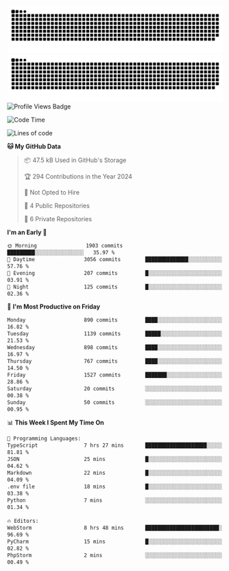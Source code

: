 <img src="https://github.com/nielsbaggerman/nielsbaggerman/blob/output/github-contribution-grid-snake.svg#gh-light-mode-only" alt="GitHub Snake Light">
<img src="https://github.com/nielsbaggerman/nielsbaggerman/blob/output/github-contribution-grid-snake-dark.svg#gh-dark-mode-only" alt="GitHub Snake Dark">
<img src="https://komarev.com/ghpvc/?username=nielsbaggerman&amp;label=Profile+Views" alt="Profile Views Badge" />

<!--START_SECTION:waka-->
![Code Time](http://img.shields.io/badge/Code%20Time-2%2C147%20hrs%204%20mins-blue)

![Lines of code](https://img.shields.io/badge/From%20Hello%20World%20I%27ve%20Written-7.6%20million%20lines%20of%20code-blue)

**🐱 My GitHub Data** 

> 📦 47.5 kB Used in GitHub's Storage 
 > 
> 🏆 294 Contributions in the Year 2024
 > 
> 🚫 Not Opted to Hire
 > 
> 📜 4 Public Repositories 
 > 
> 🔑 6 Private Repositories 
 > 
**I'm an Early 🐤** 

```text
🌞 Morning                1903 commits        █████████░░░░░░░░░░░░░░░░   35.97 % 
🌆 Daytime                3056 commits        ██████████████░░░░░░░░░░░   57.76 % 
🌃 Evening                207 commits         █░░░░░░░░░░░░░░░░░░░░░░░░   03.91 % 
🌙 Night                  125 commits         █░░░░░░░░░░░░░░░░░░░░░░░░   02.36 % 
```
📅 **I'm Most Productive on Friday** 

```text
Monday                   890 commits         ████░░░░░░░░░░░░░░░░░░░░░   16.82 % 
Tuesday                  1139 commits        █████░░░░░░░░░░░░░░░░░░░░   21.53 % 
Wednesday                898 commits         ████░░░░░░░░░░░░░░░░░░░░░   16.97 % 
Thursday                 767 commits         ████░░░░░░░░░░░░░░░░░░░░░   14.50 % 
Friday                   1527 commits        ███████░░░░░░░░░░░░░░░░░░   28.86 % 
Saturday                 20 commits          ░░░░░░░░░░░░░░░░░░░░░░░░░   00.38 % 
Sunday                   50 commits          ░░░░░░░░░░░░░░░░░░░░░░░░░   00.95 % 
```


📊 **This Week I Spent My Time On** 

```text
💬 Programming Languages: 
TypeScript               7 hrs 27 mins       ████████████████████░░░░░   81.81 % 
JSON                     25 mins             █░░░░░░░░░░░░░░░░░░░░░░░░   04.62 % 
Markdown                 22 mins             █░░░░░░░░░░░░░░░░░░░░░░░░   04.09 % 
.env file                18 mins             █░░░░░░░░░░░░░░░░░░░░░░░░   03.38 % 
Python                   7 mins              ░░░░░░░░░░░░░░░░░░░░░░░░░   01.34 % 

🔥 Editors: 
WebStorm                 8 hrs 48 mins       ████████████████████████░   96.69 % 
PyCharm                  15 mins             █░░░░░░░░░░░░░░░░░░░░░░░░   02.82 % 
PhpStorm                 2 mins              ░░░░░░░░░░░░░░░░░░░░░░░░░   00.49 % 
```


<!--END_SECTION:waka-->
